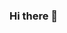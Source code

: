 ### Hi there 👋

<!--
**mydoghasnonose/mydoghasnonose** is a ✨ _special_ ✨ repository because its `README.md` (this file) appears on your GitHub profile.

- 🤔 This is my second stab at using Git on Github after getting more proficient in HTML/CSS and Javascript through an online course on Udemy.com, which I highly recommended by the way. I am also doing a course on Udemy which is teaching me how to use Git too!


-->
